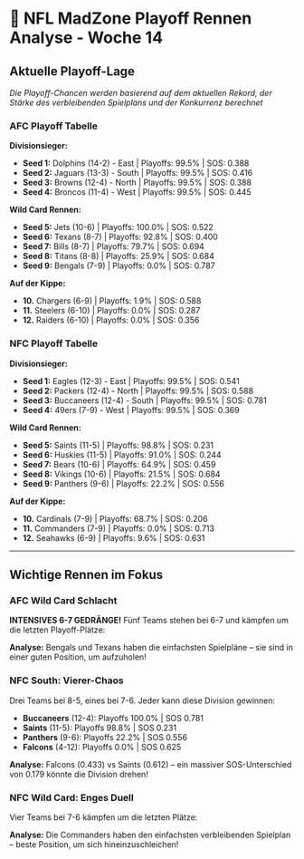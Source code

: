 # 🏈 NFL MadZone Playoff Rennen Analyse - Woche 14

## Aktuelle Playoff-Lage

*Die Playoff-Chancen werden basierend auf dem aktuellen Rekord, der Stärke des verbleibenden Spielplans und der Konkurrenz berechnet*

### AFC Playoff Tabelle

**Divisionsieger:**
- **Seed 1:** Dolphins (14-2) - East | Playoffs: 99.5% | SOS: 0.388
- **Seed 2:** Jaguars (13-3) - South | Playoffs: 99.5% | SOS: 0.416
- **Seed 3:** Browns (12-4) - North | Playoffs: 99.5% | SOS: 0.388
- **Seed 4:** Broncos (11-4) - West | Playoffs: 99.5% | SOS: 0.445

**Wild Card Rennen:**
- **Seed 5:** Jets (10-6) | Playoffs: 100.0% | SOS: 0.522
- **Seed 6:** Texans (8-7) | Playoffs: 92.8% | SOS: 0.400
- **Seed 7:** Bills (8-7) | Playoffs: 79.7% | SOS: 0.694
- **Seed 8:** Titans (8-8) | Playoffs: 25.9% | SOS: 0.684
- **Seed 9:** Bengals (7-9) | Playoffs: 0.0% | SOS: 0.787

**Auf der Kippe:**
- **10.** Chargers (6-9) | Playoffs: 1.9% | SOS: 0.588
- **11.** Steelers (6-10) | Playoffs: 0.0% | SOS: 0.287
- **12.** Raiders (6-10) | Playoffs: 0.0% | SOS: 0.356

### NFC Playoff Tabelle

**Divisionsieger:**
- **Seed 1:** Eagles (12-3) - East | Playoffs: 99.5% | SOS: 0.541
- **Seed 2:** Packers (12-4) - North | Playoffs: 99.5% | SOS: 0.588
- **Seed 3:** Buccaneers (12-4) - South | Playoffs: 99.5% | SOS: 0.781
- **Seed 4:** 49ers (7-9) - West | Playoffs: 99.5% | SOS: 0.369

**Wild Card Rennen:**
- **Seed 5:** Saints (11-5) | Playoffs: 98.8% | SOS: 0.231
- **Seed 6:** Huskies (11-5) | Playoffs: 91.0% | SOS: 0.244
- **Seed 7:** Bears (10-6) | Playoffs: 64.9% | SOS: 0.459
- **Seed 8:** Vikings (10-6) | Playoffs: 21.5% | SOS: 0.684
- **Seed 9:** Panthers (9-6) | Playoffs: 22.2% | SOS: 0.556

**Auf der Kippe:**
- **10.** Cardinals (7-9) | Playoffs: 68.7% | SOS: 0.206
- **11.** Commanders (7-9) | Playoffs: 0.0% | SOS: 0.713
- **12.** Seahawks (6-9) | Playoffs: 9.6% | SOS: 0.631

---

## Wichtige Rennen im Fokus

### AFC Wild Card Schlacht

**INTENSIVES 6-7 GEDRÄNGE!** Fünf Teams stehen bei 6-7 und kämpfen um die letzten Playoff-Plätze:


**Analyse:** Bengals und Texans haben die einfachsten Spielpläne – sie sind in einer guten Position, um aufzuholen!

### NFC South: Vierer-Chaos

Drei Teams bei 8-5, eines bei 7-6. Jeder kann diese Division gewinnen:

- **Buccaneers** (12-4): Playoffs 100.0% | SOS 0.781
- **Saints** (11-5): Playoffs 98.8% | SOS 0.231
- **Panthers** (9-6): Playoffs 22.2% | SOS 0.556
- **Falcons** (4-12): Playoffs 0.0% | SOS 0.625

**Analyse:** Falcons (0.433) vs Saints (0.612) – ein massiver SOS-Unterschied von 0.179 könnte die Division drehen!

### NFC Wild Card: Enges Duell

Vier Teams bei 7-6 kämpfen um die letzten Plätze:


**Analyse:** Die Commanders haben den einfachsten verbleibenden Spielplan – beste Position, um sich hineinzuschleichen!

